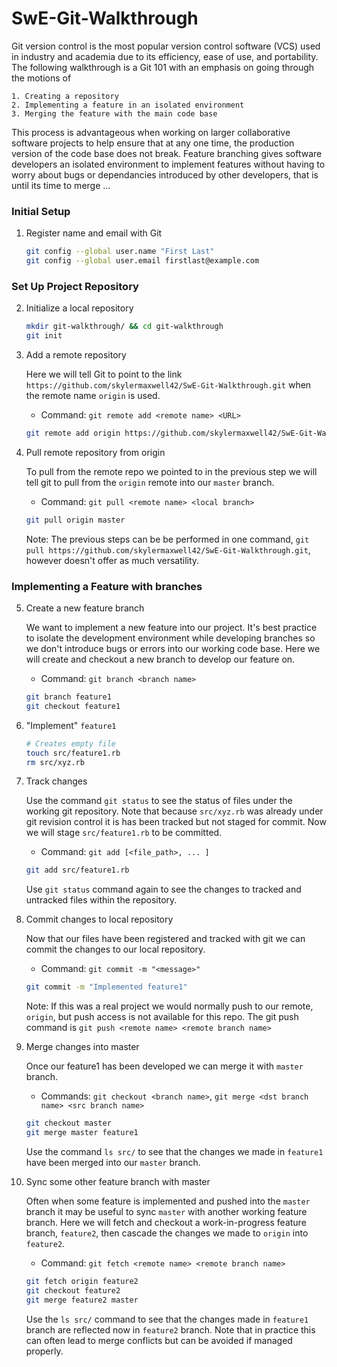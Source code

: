 # SwE-Git-Walkthrough
Git version control is the most popular version control software (VCS) used in industry and academia due to its efficiency, ease of use, and portability. The following walkthrough is a Git 101 with an emphasis on going through the motions of

    1. Creating a repository
    2. Implementing a feature in an isolated environment
    3. Merging the feature with the main code base

This process is advantageous when working on larger collaborative software projects to help ensure that at any one time, the production version of the code base does not break. Feature branching gives software developers an isolated environment to implement features without having to worry about bugs or dependancies introduced by other developers, that is until its time to merge ...

### Initial Setup

1. Register name and email with Git

    ```bash
    git config --global user.name "First Last"
    git config --global user.email firstlast@example.com
    ```
### Set Up Project Repository

2. Initialize a local repository

    ```bash
    mkdir git-walkthrough/ && cd git-walkthrough
    git init
    ```

3. Add a remote repository

    Here we will tell Git to point to the link `https://github.com/skylermaxwell42/SwE-Git-Walkthrough.git` when the remote name `origin` is used.

    - Command: `git remote add <remote name> <URL>`

    ```bash
    git remote add origin https://github.com/skylermaxwell42/SwE-Git-Walkthrough.git
    ```

4. Pull remote repository from origin

    To pull from the remote repo we pointed to in the previous step we will tell git to pull from the `origin` remote into our `master` branch.

    - Command: `git pull <remote name> <local branch>`

    ```bash
    git pull origin master
    ```

    Note: The previous steps can be be performed in one command, `git pull https://github.com/skylermaxwell42/SwE-Git-Walkthrough.git`, however doesn't offer as much versatility.


### Implementing a Feature with branches

5. Create a new feature branch

    We want to implement a new feature into our project. It's best practice to isolate the development environment while developing branches so we don't introduce bugs or errors into our working code base. Here we will create and checkout a new branch to develop our feature on.

    - Command: `git branch <branch name>`

    ```bash
    git branch feature1
    git checkout feature1
    ```

6. "Implement" `feature1`

    ```bash
    # Creates empty file
    touch src/feature1.rb
    rm src/xyz.rb
    ```

7. Track changes

    Use the command `git status` to see the status of files under the working git repository. Note that because `src/xyz.rb` was already under git revision control it is has been tracked but not staged for commit. Now we will stage `src/feature1.rb` to be committed.

    - Command: `git add [<file_path>, ... ]`

    ```bash
    git add src/feature1.rb
    ```

    Use `git status` command again to see the changes to tracked and untracked files within the repository.

8. Commit changes to local repository

    Now that our files have been registered and tracked with git we can commit the changes to our local repository.

    - Command: `git commit -m "<message>"`

    ```bash
    git commit -m "Implemented feature1"
    ```

    Note: If this was a real project we would normally push to our remote, `origin`, but push access is not available for this repo. The git push command is `git push <remote name> <remote branch name>`


9. Merge changes into master

    Once our feature1 has been developed we can merge it with `master` branch.

    - Commands: `git checkout <branch name>`, `git merge <dst branch name> <src branch name>`

    ```bash
    git checkout master
    git merge master feature1
    ```

    Use the command `ls src/` to see that the changes we made in `feature1` have been merged into our `master` branch.

10. Sync some other feature branch with master

    Often when some feature is implemented and pushed into the `master` branch it may be useful to sync `master` with another working feature branch. Here we will fetch and checkout a work-in-progress feature branch, `feature2`, then cascade the changes we made to `origin` into `feature2`.

    - Command: `git fetch <remote name> <remote branch name>`

    ```bash
    git fetch origin feature2
    git checkout feature2
    git merge feature2 master
    ```

    Use the `ls src/` command to see that the changes made in `feature1` branch are reflected now in `feature2` branch. Note that in practice this can often lead to merge conflicts but can be avoided if managed properly.
